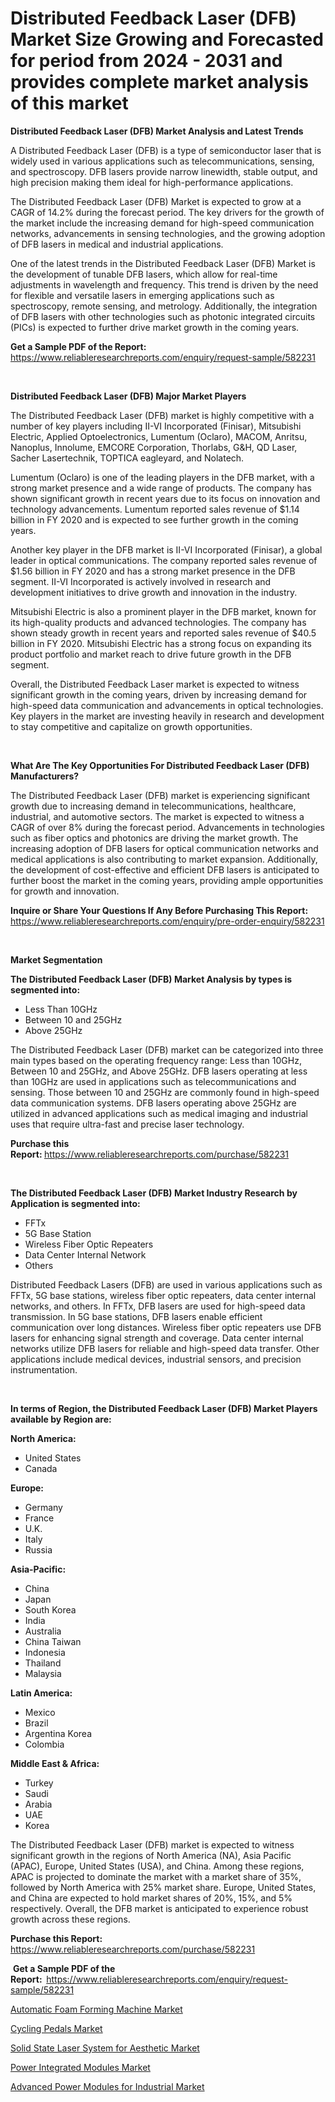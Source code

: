 <p><h1>Distributed Feedback Laser (DFB) Market Size Growing and Forecasted for period from 2024 - 2031 and provides complete market analysis of this market</h1></p><p><strong>Distributed Feedback Laser (DFB) Market Analysis and Latest Trends</strong></p>
<p><p>A Distributed Feedback Laser (DFB) is a type of semiconductor laser that is widely used in various applications such as telecommunications, sensing, and spectroscopy. DFB lasers provide narrow linewidth, stable output, and high precision making them ideal for high-performance applications.</p><p>The Distributed Feedback Laser (DFB) Market is expected to grow at a CAGR of 14.2% during the forecast period. The key drivers for the growth of the market include the increasing demand for high-speed communication networks, advancements in sensing technologies, and the growing adoption of DFB lasers in medical and industrial applications. </p><p>One of the latest trends in the Distributed Feedback Laser (DFB) Market is the development of tunable DFB lasers, which allow for real-time adjustments in wavelength and frequency. This trend is driven by the need for flexible and versatile lasers in emerging applications such as spectroscopy, remote sensing, and metrology. Additionally, the integration of DFB lasers with other technologies such as photonic integrated circuits (PICs) is expected to further drive market growth in the coming years.</p></p>
<p><strong>Get a Sample PDF of the Report:&nbsp;</strong> <a href="https://www.reliableresearchreports.com/enquiry/request-sample/582231">https://www.reliableresearchreports.com/enquiry/request-sample/582231</a></p>
<p>&nbsp;</p>
<p><strong>Distributed Feedback Laser (DFB) Major Market Players</strong></p>
<p><p>The Distributed Feedback Laser (DFB) market is highly competitive with a number of key players including II-VI Incorporated (Finisar), Mitsubishi Electric, Applied Optoelectronics, Lumentum (Oclaro), MACOM, Anritsu, Nanoplus, Innolume, EMCORE Corporation, Thorlabs, G&H, QD Laser, Sacher Lasertechnik, TOPTICA eagleyard, and Nolatech. </p><p>Lumentum (Oclaro) is one of the leading players in the DFB market, with a strong market presence and a wide range of products. The company has shown significant growth in recent years due to its focus on innovation and technology advancements. Lumentum reported sales revenue of $1.14 billion in FY 2020 and is expected to see further growth in the coming years.</p><p>Another key player in the DFB market is II-VI Incorporated (Finisar), a global leader in optical communications. The company reported sales revenue of $1.56 billion in FY 2020 and has a strong market presence in the DFB segment. II-VI Incorporated is actively involved in research and development initiatives to drive growth and innovation in the industry.</p><p>Mitsubishi Electric is also a prominent player in the DFB market, known for its high-quality products and advanced technologies. The company has shown steady growth in recent years and reported sales revenue of $40.5 billion in FY 2020. Mitsubishi Electric has a strong focus on expanding its product portfolio and market reach to drive future growth in the DFB segment.</p><p>Overall, the Distributed Feedback Laser market is expected to witness significant growth in the coming years, driven by increasing demand for high-speed data communication and advancements in optical technologies. Key players in the market are investing heavily in research and development to stay competitive and capitalize on growth opportunities.</p></p>
<p>&nbsp;</p>
<p><strong>What Are The Key Opportunities For Distributed Feedback Laser (DFB) Manufacturers?</strong></p>
<p><p>The Distributed Feedback Laser (DFB) market is experiencing significant growth due to increasing demand in telecommunications, healthcare, industrial, and automotive sectors. The market is expected to witness a CAGR of over 8% during the forecast period. Advancements in technologies such as fiber optics and photonics are driving the market growth. The increasing adoption of DFB lasers for optical communication networks and medical applications is also contributing to market expansion. Additionally, the development of cost-effective and efficient DFB lasers is anticipated to further boost the market in the coming years, providing ample opportunities for growth and innovation.</p></p>
<p><strong>Inquire or Share Your Questions If Any Before Purchasing This Report:</strong> <a href="https://www.reliableresearchreports.com/enquiry/pre-order-enquiry/582231">https://www.reliableresearchreports.com/enquiry/pre-order-enquiry/582231</a></p>
<p>&nbsp;</p>
<p><strong>Market Segmentation</strong></p>
<p><strong>The Distributed Feedback Laser (DFB) Market Analysis by types is segmented into:</strong></p>
<p><ul><li>Less Than 10GHz</li><li>Between 10 and 25GHz</li><li>Above 25GHz</li></ul></p>
<p><p>The Distributed Feedback Laser (DFB) market can be categorized into three main types based on the operating frequency range: Less than 10GHz, Between 10 and 25GHz, and Above 25GHz. DFB lasers operating at less than 10GHz are used in applications such as telecommunications and sensing. Those between 10 and 25GHz are commonly found in high-speed data communication systems. DFB lasers operating above 25GHz are utilized in advanced applications such as medical imaging and industrial uses that require ultra-fast and precise laser technology.</p></p>
<p><strong>Purchase this Report:&nbsp;</strong><a href="https://www.reliableresearchreports.com/purchase/582231">https://www.reliableresearchreports.com/purchase/582231</a></p>
<p>&nbsp;</p>
<p><strong>The Distributed Feedback Laser (DFB) Market Industry Research by Application is segmented into:</strong></p>
<p><ul><li>FFTx</li><li>5G Base Station</li><li>Wireless Fiber Optic Repeaters</li><li>Data Center Internal Network</li><li>Others</li></ul></p>
<p><p>Distributed Feedback Lasers (DFB) are used in various applications such as FFTx, 5G base stations, wireless fiber optic repeaters, data center internal networks, and others. In FFTx, DFB lasers are used for high-speed data transmission. In 5G base stations, DFB lasers enable efficient communication over long distances. Wireless fiber optic repeaters use DFB lasers for enhancing signal strength and coverage. Data center internal networks utilize DFB lasers for reliable and high-speed data transfer. Other applications include medical devices, industrial sensors, and precision instrumentation.</p></p>
<p>&nbsp;</p>
<p><strong>In terms of Region, the Distributed Feedback Laser (DFB) Market Players available by Region are:</strong></p>
<p>
    <p> <strong> North America: </strong>
        <ul>
            <li>United States</li>
            <li>Canada</li>
        </ul>
        </p> 
    <p> <strong> Europe: </strong>
        <ul>
            <li>Germany</li>
            <li>France</li>
            <li>U.K.</li>
            <li>Italy</li>
            <li>Russia</li>
        </ul>
        </p> 
    <p> <strong> Asia-Pacific: </strong>
        <ul>
            <li>China</li>
            <li>Japan</li>
            <li>South Korea</li>
            <li>India</li>
            <li>Australia</li>
            <li>China Taiwan</li>
            <li>Indonesia</li>
            <li>Thailand</li>
            <li>Malaysia</li>
        </ul>
        </p> 
    <p> <strong> Latin America: </strong>
        <ul>
            <li>Mexico</li>
            <li>Brazil</li>
            <li>Argentina Korea</li>
            <li>Colombia</li>
        </ul>
        </p> 
    <p> <strong> Middle East & Africa: </strong>
        <ul>
            <li>Turkey</li>
            <li>Saudi</li>
            <li>Arabia</li>
            <li>UAE</li>
            <li>Korea</li>
        </ul>
    </p>
    </p>
<p><p>The Distributed Feedback Laser (DFB) market is expected to witness significant growth in the regions of North America (NA), Asia Pacific (APAC), Europe, United States (USA), and China. Among these regions, APAC is projected to dominate the market with a market share of 35%, followed by North America with 25% market share. Europe, United States, and China are expected to hold market shares of 20%, 15%, and 5% respectively. Overall, the DFB market is anticipated to experience robust growth across these regions.</p></p>
<p><strong>Purchase this Report: </strong><a href="https://www.reliableresearchreports.com/purchase/582231">https://www.reliableresearchreports.com/purchase/582231</a></p>
<p>&nbsp;<strong>Get a Sample PDF of the Report:&nbsp;&nbsp;</strong><a href="https://www.reliableresearchreports.com/enquiry/request-sample/582231">https://www.reliableresearchreports.com/enquiry/request-sample/582231</a></p>
<p><strong></strong></p>
<p><p><a href="https://issuu.com/reportprime-2/docs/automatic-foam-forming-machine-market-size-2030.pp">Automatic Foam Forming Machine Market</a></p><p><a href="https://issuu.com/reportprime-2/docs/cycling-pedals-market-size-2030.pptx">Cycling Pedals Market</a></p><p><a href="https://medium.com/@megancarr666/analyzing-solid-state-laser-system-for-aesthetic-market-global-industry-perspective-and-forecast-e40023a048a4">Solid State Laser System for Aesthetic Market</a></p><p><a href="https://github.com/gdfhhhj/Market-Research-Report-List-3/blob/main/power-integrated-modules-market.md">Power Integrated Modules Market</a></p><p><a href="https://github.com/RichRobinson5/Market-Research-Report-List-3/blob/main/advanced-power-modules-for-industrial-market.md">Advanced Power Modules for Industrial Market</a></p></p>